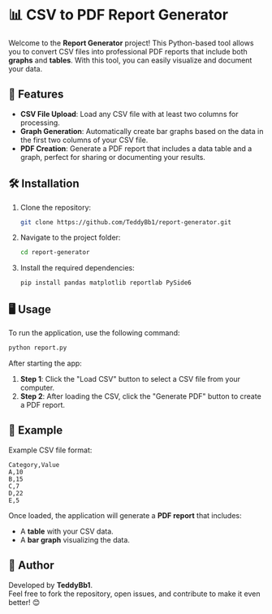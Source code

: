 # 📊 CSV to PDF Report Generator

Welcome to the **Report Generator** project! This Python-based tool allows you to convert CSV files into professional PDF reports that include both **graphs** and **tables**. With this tool, you can easily visualize and document your data.

## 🚀 Features

- **CSV File Upload**: Load any CSV file with at least two columns for processing.
- **Graph Generation**: Automatically create bar graphs based on the data in the first two columns of your CSV file.
- **PDF Creation**: Generate a PDF report that includes a data table and a graph, perfect for sharing or documenting your results.

## 🛠️ Installation

1. Clone the repository:
   ```bash
   git clone https://github.com/TeddyBb1/report-generator.git
   ```
   
2. Navigate to the project folder:
   ```bash
   cd report-generator
   ```

3. Install the required dependencies:
   ```bash
   pip install pandas matplotlib reportlab PySide6
   ```

## 🖥️ Usage

To run the application, use the following command:

```bash
python report.py
```

After starting the app:
1. **Step 1**: Click the "Load CSV" button to select a CSV file from your computer.
2. **Step 2**: After loading the CSV, click the "Generate PDF" button to create a PDF report.

## 📄 Example

Example CSV file format:

```csv
Category,Value
A,10
B,15
C,7
D,22
E,5
```

Once loaded, the application will generate a **PDF report** that includes:
- A **table** with your CSV data.
- A **bar graph** visualizing the data.

## 👤 Author

Developed by **TeddyBb1**.  
Feel free to fork the repository, open issues, and contribute to make it even better! 😊
